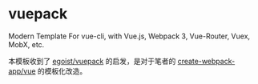 # vuepack
Modern Template For vue-cli, with  Vue.js, Webpack 3, Vue-Router, Vuex, MobX, etc.

本模板收到了 [egoist/vuepack](https://github.com/egoist/vuepack) 的启发，是对于笔者的 [create-webpack-app/vue](https://github.com/wxyyxc1992/create-webpack-app/tree/master/vue) 的模板化改造。
